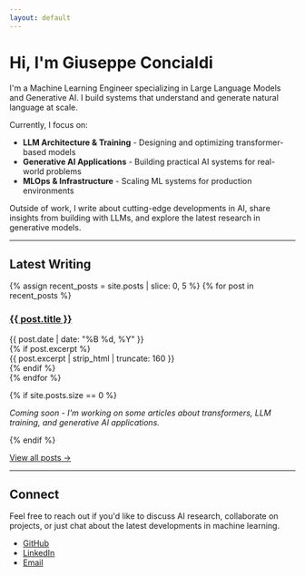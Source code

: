 ```yaml
---
layout: default
---
```


# Hi, I'm Giuseppe Concialdi

I'm a Machine Learning Engineer specializing in Large Language Models and Generative AI. I build systems that understand and generate natural language at scale. 

Currently, I focus on:
* **LLM Architecture & Training** - Designing and optimizing transformer-based models
* **Generative AI Applications** - Building practical AI systems for real-world problems  
* **MLOps & Infrastructure** - Scaling ML systems for production environments

Outside of work, I write about cutting-edge developments in AI, share insights from building with LLMs, and explore the latest research in generative models.

---

## Latest Writing

{% assign recent_posts = site.posts | slice: 0, 5 %}
{% for post in recent_posts %}
<div class="post-list-item">
  <h3 class="post-title">
    <a href="{{ post.url | relative_url }}">{{ post.title }}</a>
  </h3>
  <div class="post-date">{{ post.date | date: "%B %d, %Y" }}</div>
  {% if post.excerpt %}
  <div class="post-excerpt">{{ post.excerpt | strip_html | truncate: 160 }}</div>
  {% endif %}
</div>
{% endfor %}

{% if site.posts.size == 0 %}
<p><em>Coming soon - I'm working on some articles about transformers, LLM training, and generative AI applications.</em></p>
{% endif %}

[View all posts →](/writing/)

---

## Connect

Feel free to reach out if you'd like to discuss AI research, collaborate on projects, or just chat about the latest developments in machine learning.

* [GitHub](https://github.com/gio99c) 
* [LinkedIn](https://linkedin.com/in/giuseppe-concialdi)
* [Email](mailto:giuseppe.concialdi@example.com)
